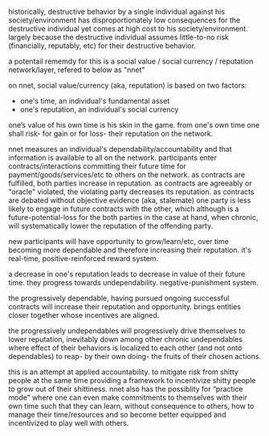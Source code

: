historically, destructive behavior by a single individual against his society/environment has disproportionately low consequences for the destructive individual yet comes at high cost to his society/environment.  largely because the destructive individual assumes little-to-no risk (financially, reputably, etc) for their destructive behavior.

a potentail rememdy for this is a social value / social currency / reputation network/layer, refered to below as "nnet"

on nnet, social value/currency (aka, reputation) is based on two factors:

* one's time, an individual's fundamental asset
* one's reputation, an individual's social currency

one’s value of his own time is his skin in the game.  from one's own time one shall risk- for gain or for loss- their reputation on the network.

nnet measures an individual's dependability/accountability and that information is available to all on the network.  participants enter contracts/interactions committing their future time for payment/goods/services/etc to others on the network.  as contracts are fulfilled, both parties increase in reputation.  as contracts are agreeably or "oracle" violated, the violating party decreases its reputation.  as contracts are debated without objective evidence (aka, stalemate) one party is less likely to engage in future contracts with the other, which although is a future-potential-loss for the both parties in the case at hand, when chronic, will systematically lower the reputation of the offending party.

new participants will have opportunity to grow/learn/etc, over time becoming more dependable and therefore increasing their reputation.  it's real-time, positive-reinforced reward system.

a decrease in one's reputation leads to decrease in value of their future time.  they progress towards undependability.  negative-punishment system.

the progressively dependable, having pursued ongoing successful contracts will increase their reputation and opportunity.  brings entities closer together whose incentives are aligned.

the progressively undependables will progressively drive themselves to lower reputation, inevitably down among other chronic undependables where effect of their behaviors is localized to each other (and not onto dependables) to reap- by their own doing- the fruits of their chosen actions.

this is an attempt at applied accountability.  to mitigate risk from shitty people at the same time providing a framework to incentivize shitty people to grow out of their shittiness.  nnet also has the possiblity for “practice mode” where one can even make commitments to themselves with their own time such that they can learn, without consequence to others, how to manage their time/resources and so become better equipped and incentivized to play well with others.
